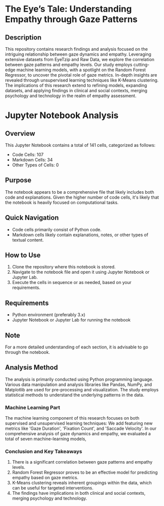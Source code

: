 # The Eye’s Tale: Understanding Empathy through Gaze Patterns

## Description

This repository contains research findings and analysis focused on the intriguing relationship between gaze dynamics and empathy. Leveraging extensive datasets from EyeTzip and Raw Data, we explore the correlation between gaze patterns and empathy levels. Our study employs cutting-edge machine learning models, with a spotlight on the Random Forest Regressor, to uncover the pivotal role of gaze metrics. In-depth insights are revealed through unsupervised learning techniques like K-Means clustering. The implications of this research extend to refining models, expanding datasets, and applying findings in clinical and social contexts, merging psychology and technology in the realm of empathy assessment.

# Jupyter Notebook Analysis

## Overview

This Jupyter Notebook contains a total of 141 cells, categorized as follows:

- Code Cells: 107
- Markdown Cells: 34
- Other Types of Cells: 0

## Purpose

The notebook appears to be a comprehensive file that likely includes both code and explanations. Given the higher number of code cells, it's likely that the notebook is heavily focused on computational tasks.

## Quick Navigation

- Code cells primarily consist of Python code.
- Markdown cells likely contain explanations, notes, or other types of textual content.
  
## How to Use

1. Clone the repository where this notebook is stored.
2. Navigate to the notebook file and open it using Jupyter Notebook or Jupyter Lab.
3. Execute the cells in sequence or as needed, based on your requirements.

## Requirements

- Python environment (preferably 3.x)
- Jupyter Notebook or Jupyter Lab for running the notebook

## Note

For a more detailed understanding of each section, it is advisable to go through the notebook.


## Analysis Method

The analysis is primarily conducted using Python programming language. Various data manipulation and analysis libraries like Pandas, NumPy, and Matplotlib are used for pre-processing and visualization. The study employs statistical methods to understand the underlying patterns in the data.

### Machine Learning Part

The machine learning component of this research focuses on both supervised and unsupervised learning techniques:
We add featuring new metrics like 'Gaze Duration', 'Fixation Count', and 'Saccade Velocity'.
In our comprehensive analysis of gaze dynamics and empathy, we evaluated a total of seven machine-learning models,

### Conclusion and Key Takeaways

1. There is a significant correlation between gaze patterns and empathy levels.
2. Random Forest Regressor proves to be an effective model for predicting empathy based on gaze metrics.
3. K-Means clustering reveals inherent groupings within the data, which can be useful for targeted interventions.
4. The findings have implications in both clinical and social contexts, merging psychology and technology.



